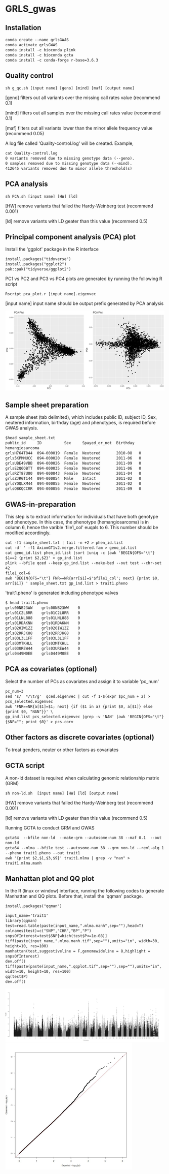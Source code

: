 # GRLS_gwas
## Installation
```
conda create --name grlsGWAS
conda activate grlsGWAS
conda install -c bioconda plink
conda install -c bioconda gcta
conda install -c conda-forge r-base=3.6.3
```

## Quality control
```
sh g_qc.sh [input name] [geno] [mind] [maf] [output name]
```

[geno]     filters out all variants over the missing call rates value (recommend 0.1)

[mind]     filters out all samples over the missing call rates value (recommend 0.1)

[maf]      filters out all variants lower than the minor allele frequency value (recommend 0.05)

A log file called 'Quality-control.log' will be created. Example,
```
cat Quality-control.log
0 variants removed due to missing genotype data (--geno).
0 samples removed due to missing genotype data (--mind).
412645 variants removed due to minor allele threshold(s)
```

## PCA analysis
```
sh PCA.sh [input name] [HW] [ld]
```

[HW]       remove variants that failed the Hardy-Weinberg test (recommend 0.001)

[ld]       remove variants with LD geater than this value (recommend 0.5)

## Principal component analysis (PCA) plot 
Install the 'ggplot' package in the R interface
```
install.packages("tidyverse")
install.packages("ggplot2")
pak::pak("tidyverse/ggplot2")
```

PC1 vs PC2 and PC3 vs PC4 plots are generated by running the following R script
```
Rscript pca_plot.r [input name].eigenvec
```
[input name]  input name should be output prefix generated by PCA analysis

![PCA plot](./image/pca_plot.png)

## Sample sheet preparation
A sample sheet (tab delimited), which includes public ID, subject ID, Sex, neutered information, birthday (age) and phenotypes, is required before GWAS analysis. 
```
$head sample_sheet.txt
public_id     ID          Sex     Spayed_or_not  Birthday  hemangiosarcoma
grlsH764T844  094-000019  Female  Neutered       2010-08   0
grls5KPMMUCC  094-000020  Female  Neutered       2011-06   0
grlsUBE49VBB  094-000026  Female  Neutered       2011-09   0
grlsE2Q6OBTT  094-000035  Female  Neutered       2011-06   0
grlsRZT87U00  094-000043  Female  Neutered       2011-04   0
grlsZJRGT144  094-000054  Male    Intact         2011-02   0
grlsYOQLXM44  094-000055  Female  Neutered       2011-02   0
grlsOBKQCCRR  094-000056  Female  Neutered       2011-09   0
```

## GWAS-in-preparation
This step is to extract information for individuals that have both genotype and phenotype. In this case, the phenotype (hemangiosarcoma) is in column 6, hence the varible 'file1_col' euqals to 6. This number should be modified accordingly.

```
cut -f1 sample_sheet.txt | tail -n +2 > phen_id.list
cut -d' ' -f1 AxiomGT1v2.merge.filtered.fam > geno_id.list
cat geno_id.list phen_id.list |sort |uniq -c |awk 'BEGIN{OFS="\t"} $1==2 {print $2,$2}' > gp_ind.list
plink --bfile qced --keep gp_ind.list --make-bed --out test --chr-set 42
file1_col=6
awk 'BEGIN{OFS="\t"} FNR==NR{arr[$1]=$'$file1_col'; next} {print $0, arr[$1]} ' sample_sheet.txt gp_ind.list > trait1.pheno
```
'trait1.pheno' is generated including phenotype valves
```
$ head trait1.pheno
grls00NB23WW    grls00NB23WW    0
grls01C2L8RR    grls01C2L8RR    0
grls01LNL888    grls01LNL888    0
grls01RDAKNN    grls01RDAKNN    0
grls020IW1ZZ    grls020IW1ZZ    0
grls02RRJK88    grls02RRJK88    0
grls03L3L1FF    grls03L3L1FF    0
grls03MTKHLL    grls03MTKHLL    0
grls03UREW44    grls03UREW44    0
grls0449M0EE    grls0449M0EE    0
```
## PCA as covariates (optional)
Select the number of PCs as covariates and assign it to variable 'pc_num'
```
pc_num=3
sed 's/  */\t/g'  qced.eigenvec | cut -f 1-$(expr $pc_num + 2) > pcs_selected.eigenvec
awk 'FNR==NR{a[$1]=$1; next} {if ($1 in a) {print $0, a[$1]} else {print $0, "NAN"}}' \
gp_ind.list pcs_selected.eigenvec |grep -v 'NAN' |awk 'BEGIN{OFS="\t"} {$NF=""; print $0}' > pcs.corv
```
## Other factors as discrete covariates (optional)
To treat genders, neuter or other factors as covariates



## GCTA script
A non-ld dataset is required when calculating genomic relationship matrix (GRM)
```
sh non-ld.sh  [input name] [HW] [ld] [output name]
```
[HW]       remove variants that failed the Hardy-Weinberg test (recommend 0.001)

[ld]       remove variants with LD geater than this value (recommend 0.5)

Running GCTA to conduct GRM and GWAS
```
gcta64  --bfile non-ld  --make-grm --autosome-num 38 --maf 0.1  --out non-ld
gcta64 --mlma --bfile test --autosome-num 38 --grm non-ld --reml-alg 1 --pheno trait1.pheno --out trait1
awk '{print $2,$1,$3,$9}' trait1.mlma | grep -v "nan" > trait1.mlma.manh
```
## Manhattan plot and QQ plot
In the R (linux or window) interface, running the following codes to generate Manhattan and QQ plots.
Before that, install the 'qqman' package.
```
install.packages("qqman")
```
```
input_name='trait1'
library(qqman)
test=read.table(paste(input_name,".mlma.manh",sep=""),head=T)
colnames(test)=c("SNP","CHR","BP","P")
snpsOfInterest=test$SNP[which(test$P<=1e-08)]
tiff(paste(input_name,".mlma.manh.tif",sep=""),units="in", width=30, height=10, res=100)
manhattan(test,suggestiveline = F,genomewideline = 8,highlight = snpsOfInterest)
dev.off() 
tiff(paste(paste(input_name,".qqplot.tif",sep=""),sep=""),units="in", width=10, height=10, res=100)
qq(test$P)
dev.off() 
```
<img src="./image/test.mlma.manh.jpg" alt="Image">
<img src="./image/test.qqplot.jpg" alt="Image" style="width: 400px; height: 400px;">


